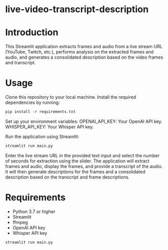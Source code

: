 # live-video-transcript-description

# Introduction
This Streamlit application extracts frames and audio from a live stream URL (YouTube, Twitch, etc.), performs analysis on the extracted frames and audio, and generates a consolidated description based on the video frames and transcript.

# Usage
Clone this repository to your local machine.
Install the required dependencies by running:
```python
pip install -r requirements.txt
```

Set up your environment variables:
OPENAI_API_KEY: Your OpenAI API key.
WHISPER_API_KEY: Your Whisper API key.

Run the application using Streamlit:
```python
streamlit run main.py
```

Enter the live stream URL in the provided text input and select the number of seconds for extraction using the slider.
The application will extract frames and audio, display the frames, and provide a transcript of the audio.
It will then generate descriptions for the frames and a consolidated description based on the transcript and frame descriptions.

# Requirements
- Python 3.7 or higher
- Streamlit
- ffmpeg
- OpenAI API key
- Whisper API key

```python
streamlit run main.py
```
